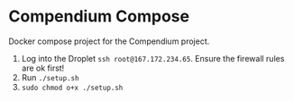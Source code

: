 # Compendium Compose

Docker compose project for the Compendium project.


1. Log into the Droplet `ssh root@167.172.234.65`. Ensure the firewall rules are ok first!
2. Run `./setup.sh`
3. `sudo chmod o+x ./setup.sh`
